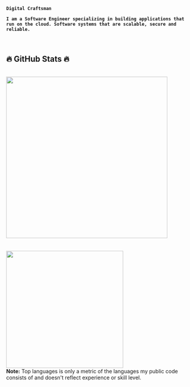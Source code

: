 
**`Digital Craftsman`**

**`I am a Software Engineer specializing in building applications that run on the cloud. Software systems that are scalable, secure and reliable.`**

<br dir="auto">
<h2 align="left">🔥 GitHub Stats 🔥</h2>
<!-- https://github.com/dennis-hash/github-readme-stats -->
<br>
<div dir="auto">
  <a href="#" title="dennis">
    <img align="" width="434" src="https://github-readme-stats.vercel.app/api?username=dennis-hash&show_icons=true&theme=react&border_color=61dafb&hide_border=true" />
  </a>
</div>
<br>
<br>
<div dir="auto">
  <a href="#" title="dennis">
    <img width="315" align="" src="https://github-readme-stats.vercel.app/api/top-langs/?username=dennis-hash&hide=c%23,powershell,Mathematica,Ruby,Objective-C,Objective-C%2b%2b,Cuda&title_color=61dafb&text_color=ffffff&icon_color=61dafb&bg_color=20232a&langs_count=8&layout=compact&border_color=61dafb&hide_border=true" />
  </a>
 </div>
   <b>Note:</b> Top languages is only a metric of the languages my public code consists of and doesn't reflect experience or skill level.
<br>







